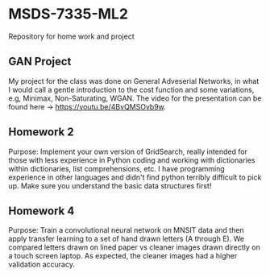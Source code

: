 # MSDS-7335-ML2
Repository for home work and project


## GAN Project
My project for the class was done on General Adveserial Networks, in what I would call a gentle introduction to the cost function and some variations, e.g, Minimax, Non-Saturating, WGAN. The video for the presentation can be found here -> https://youtu.be/4BvQMSOvb9w. 

## Homework 2
Purpose: Implement your own version of GridSearch, really intended for those with less experience in Python coding and working with dictionaries within dictionaries, list comprehensions, etc. I have programming experience in other languages and didn't find python terribly difficult to pick up. Make sure you understand the basic data structures first!

## Homework 4
Purpose: Train a convolutional neural network on MNSIT data and then apply transfer learning to a set of hand drawn letters (A through E). We compared letters drawn on lined paper vs cleaner images drawn directly on a touch screen laptop. As expected, the cleaner images had a higher validation accuracy.
